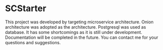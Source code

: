 # SCStarter

This project was developed by targeting microservice architecture. Onion architecture was adopted as the architecture. Postgresql was used as database. It has some shortcomings as it is still under development. Documentation will be completed in the future. You can contact me for your questions and suggestions.